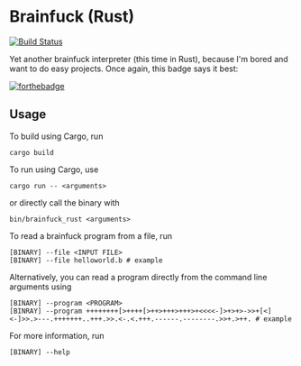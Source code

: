 # Brainfuck (Rust)

[![Build Status](https://travis-ci.org/chuahou/brainfuck_rust.svg?branch=master)](https://travis-ci.org/chuahou/brainfuck_rust)

Yet another brainfuck interpreter (this time in Rust), because I'm bored and want to do easy
projects. Once again, this badge says it best:

[![forthebadge](https://forthebadge.com/images/badges/you-didnt-ask-for-this.svg)](https://forthebadge.com)

## Usage

To build using Cargo, run

    cargo build

To run using Cargo, use

    cargo run -- <arguments>

or directly call the binary with

    bin/brainfuck_rust <arguments>

To read a brainfuck program from a file, run

    [BINARY] --file <INPUT FILE>
    [BINARY] --file helloworld.b # example

Alternatively, you can read a program directly from the command line arguments using

    [BINARY] --program <PROGRAM>
    [BINRAY] --program ++++++++[>++++[>++>+++>+++>+<<<<-]>+>+>->>+[<]<-]>>.>---.+++++++..+++.>>.<-.<.+++.------.--------.>>+.>++. # example

For more information, run

    [BINARY] --help
